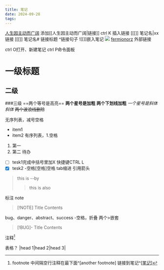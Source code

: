 ```yaml
---
title: 笔记
date: 2024-09-28
tags:
---
```

[人生因主动而广阔](人生因主动而广阔.md)
添加[[人生因主动而广阔|链接]]
 ctrl K 插入链接
[[[]] 笔记名|xx   链接
[[[]] 笔记名# 链接标题   ^链接句子
![[]]嵌入笔记
![](人生因主动而广阔.md#^b5b0bb)
[fermionorz](http://fermionorz.github.io/blog/)
外部链接[]()


ctrl O打开、新建笔记
ctrl P命令面板

# 一级标题
## 二级
###三级
==两个等号是高亮==
**两个星号是加粗**
__两个下划线加粗__
*一个星号是斜体*
_斜体_
~~两个波浪线删除~~

无序列表，减号空格
- item1
- item2
有序列表，1.空格
1. 第一
2. 第二
待办
- [ ] tesk1完成中括号里加X
快捷键CTRL L
- [x] tesk2
-空格[空格]空格
tab缩进
引用箭头
>this is
>--by
>>this is also

标注
note
> [!NOTE] Title
> Contents

bug、danger、abstract、success
-空格，折叠
两个>嵌套
> [!BUG]- Title
> Contents

注释[^1]

[^1]:footnote
中间隔空行注释在最下面^[another footnote]
链接到笔记^[[笔记](笔记.md)]

表格？
 |head 1|head 2|head 3|
 
 
 
